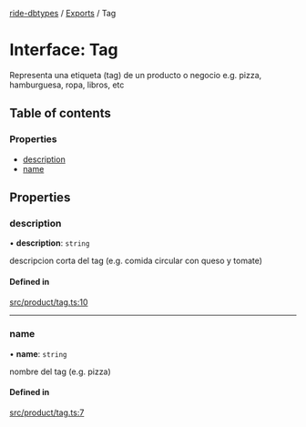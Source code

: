 [ride-dbtypes](../README.md) / [Exports](../modules.md) / Tag

# Interface: Tag

Representa una etiqueta (tag) de un producto o negocio
e.g. pizza, hamburguesa, ropa, libros, etc

## Table of contents

### Properties

- [description](Tag.md#description)
- [name](Tag.md#name)

## Properties

### description

• **description**: `string`

descripcion corta del tag (e.g. comida circular con queso y tomate)

#### Defined in

[src/product/tag.ts:10](https://github.com/gatitolabs/ride-dbtypes/blob/96fe065/src/product/tag.ts#L10)

___

### name

• **name**: `string`

nombre del tag (e.g. pizza)

#### Defined in

[src/product/tag.ts:7](https://github.com/gatitolabs/ride-dbtypes/blob/96fe065/src/product/tag.ts#L7)
